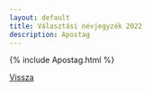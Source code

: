 ```yaml
---
layout: default
title: Választási névjegyzék 2022
description: Apostag
---
```


{% include Apostag.html %}

[Vissza](./)